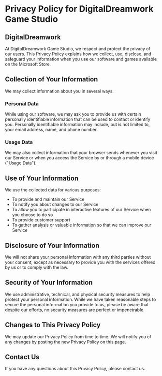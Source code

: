 

# Privacy Policy for DigitalDreamwork Game Studio

## DigitalDreamwork

At DigitalDreamwork Game Studio, we respect and protect the privacy of our users. This Privacy Policy explains how we collect, use, disclose, and safeguard your information when you use our software and games available on the Microsoft Store.

## Collection of Your Information

We may collect information about you in several ways:

### Personal Data

While using our software, we may ask you to provide us with certain personally identifiable information that can be used to contact or identify you. Personally identifiable information may include, but is not limited to, your email address, name, and phone number.

### Usage Data

We may also collect information that your browser sends whenever you visit our Service or when you access the Service by or through a mobile device ("Usage Data").

## Use of Your Information

We use the collected data for various purposes:

- To provide and maintain our Service
- To notify you about changes to our Service
- To allow you to participate in interactive features of our Service when you choose to do so
- To provide customer support
- To gather analysis or valuable information so that we can improve our Service

## Disclosure of Your Information

We will not share your personal information with any third parties without your consent, except as necessary to provide you with the services offered by us or to comply with the law.

## Security of Your Information

We use administrative, technical, and physical security measures to help protect your personal information. While we have taken reasonable steps to secure the personal information you provide to us, please be aware that despite our efforts, no security measures are perfect or impenetrable.

## Changes to This Privacy Policy

We may update our Privacy Policy from time to time. We will notify you of any changes by posting the new Privacy Policy on this page.

## Contact Us

If you have any questions about this Privacy Policy, please contact us.
